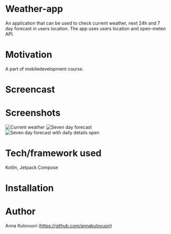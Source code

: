 
# Weather-app
An application that can be used to check current weather, next 24h and 7 day forecast in users location. The app uses users location and open-meteo API.

# Motivation
A part of mobiledevelopment course.

# Screencast


# Screenshots
![Current weather](images/HomeScreen.png)
![Seven day forecast](images/ForecastScreen.png)
![Seven day forecast with daily details open](images/ForecastScreen2.png)

# Tech/framework used
Kotlin, Jetpack Compose

# Installation

# Author
Anna Kulovuori (https://github.com/annakulovuori)
